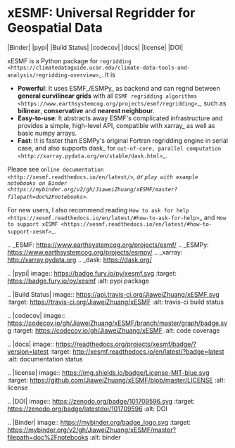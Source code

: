 xESMF: Universal Regridder for Geospatial Data
==============================================

|Binder| |pypi| |Build Status| |codecov| |docs| |license| |DOI|

xESMF is a Python package for
`regridding <https://climatedataguide.ucar.edu/climate-data-tools-and-analysis/regridding-overview>`_.
It is

- **Powerful**: It uses ESMF_/ESMPy_ as backend and can regrid between **general curvilinear grids**
  with all `ESMF regridding algorithms <https://www.earthsystemcog.org/projects/esmf/regridding>`_,
  such as **bilinear**, **conservative** and **nearest neighbour**.
- **Easy-to-use**: It abstracts away ESMF's complicated infrastructure
  and provides a simple, high-level API, compatible with xarray_ as well as basic numpy arrays.
- **Fast**: It is faster than ESMPy's original Fortran regridding engine in serial case, and also supports dask_ for `out-of-core, parallel computation <http://xarray.pydata.org/en/stable/dask.html>`_.

Please see `online documentation <http://xesmf.readthedocs.io/en/latest/>`_, or `play with example notebooks on Binder <https://mybinder.org/v2/gh/JiaweiZhuang/xESMF/master?filepath=doc%2Fnotebooks>`_.

For new users, I also recommend reading `How to ask for help <https://xesmf.readthedocs.io/en/latest/#how-to-ask-for-help>`_ and `How to support xESMF <https://xesmf.readthedocs.io/en/latest/#how-to-support-xesmf>`_.

.. _ESMF: https://www.earthsystemcog.org/projects/esmf/
.. _ESMPy: https://www.earthsystemcog.org/projects/esmpy/
.. _xarray: http://xarray.pydata.org
.. _dask: https://dask.org/

.. |pypi| image:: https://badge.fury.io/py/xesmf.svg
   :target: https://badge.fury.io/py/xesmf
   :alt: pypi package

.. |Build Status| image:: https://api.travis-ci.org/JiaweiZhuang/xESMF.svg
   :target: https://travis-ci.org/JiaweiZhuang/xESMF
   :alt: travis-ci build status

.. |codecov| image:: https://codecov.io/gh/JiaweiZhuang/xESMF/branch/master/graph/badge.svg
   :target: https://codecov.io/gh/JiaweiZhuang/xESMF
   :alt: code coverage

.. |docs| image:: https://readthedocs.org/projects/xesmf/badge/?version=latest
   :target: http://xesmf.readthedocs.io/en/latest/?badge=latest
   :alt: documentation status

.. |license| image:: https://img.shields.io/badge/License-MIT-blue.svg
   :target: https://github.com/JiaweiZhuang/xESMF/blob/master/LICENSE
   :alt: license

.. |DOI| image:: https://zenodo.org/badge/101709596.svg
   :target: https://zenodo.org/badge/latestdoi/101709596
   :alt: DOI
   
.. |Binder| image:: https://mybinder.org/badge_logo.svg
   :target: https://mybinder.org/v2/gh/JiaweiZhuang/xESMF/master?filepath=doc%2Fnotebooks
   :alt: binder
